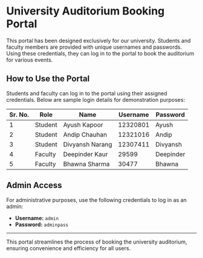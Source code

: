 # University Auditorium Booking Portal

This portal has been designed exclusively for our university. Students and faculty members are provided with unique usernames and passwords. Using these credentials, they can log in to the portal to book the auditorium for various events.

## How to Use the Portal
Students and faculty can log in to the portal using their assigned credentials. Below are sample login details for demonstration purposes:

| **Sr. No.** | **Role**   | **Name**           | **Username** | **Password**  |
|-------------|------------|--------------------|--------------|---------------|
| 1           | Student    | Ayush Kapoor       | 12320801     | Ayush         |
| 2           | Student    | Andip Chauhan      | 12321016     | Andip         |
| 3           | Student    | Divyansh Narang    | 12307411     | Divyansh      |
| 4           | Faculty    | Deepinder Kaur     | 29599        | Deepinder     |
| 5           | Faculty    | Bhawna Sharma      | 30477        | Bhawna        |

## Admin Access
For administrative purposes, use the following credentials to log in as an admin:
- **Username:** `admin`
- **Password:** `adminpass`

---

This portal streamlines the process of booking the university auditorium, ensuring convenience and efficiency for all users.
